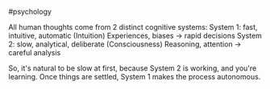 #psychology 

All human thoughts come from 2 distinct cognitive systems:
	System 1: fast, intuitive, automatic (Intuition)
		Experiences, biases -> rapid decisions
	System 2: slow, analytical, deliberate (Consciousness)
		Reasoning, attention -> careful analysis

So, it's natural to be slow at first, because System 2 is working, and you're learning.
	Once things are settled, System 1 makes the process autonomous.